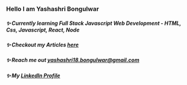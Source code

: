 ### Hello I am Yashashri Bongulwar
##### ✨ Currently learning Full Stack Javascript Web Development - HTML, Css, Javascript, React, Node
##### ✨ Checkout my Articles [here](https://yashashri.hashnode.dev/)
##### ✨ Reach me out [yashashri18.bongulwar@gmail.com](yashashri18.bongulwar@gmail.com)
##### ✨ My [LinkedIn Profile](https://www.linkedin.com/in/yashashri-bongulwar-398076170/) 
